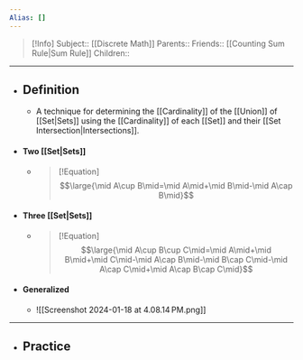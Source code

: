 ```yaml
---
Alias: []
---
```

> [!Info]
> Subject:: [[Discrete Math]]
> Parents:: 
> Friends:: [[Counting Sum Rule|Sum Rule]]
> Children:: 
---
- ## Definition
	- A technique for determining the [[Cardinality]] of the [[Union]] of [[Set|Sets]] using the [[Cardinality]] of each [[Set]] and their [[Set Intersection|Intersections]].
- #### Two [[Set|Sets]]
	- > [!Equation]
	  > $$\large{\mid A\cup B\mid=\mid A\mid+\mid B\mid-\mid A\cap B\mid}$$
- #### Three [[Set|Sets]]
	- > [!Equation]
	  > $$\large{\mid A\cup B\cup C\mid=\mid A\mid+\mid B\mid+\mid C\mid-\mid A\cap B\mid-\mid B\cap C\mid-\mid A\cap C\mid+\mid A\cap B\cap C\mid}$$
- #### Generalized
	- ![[Screenshot 2024-01-18 at 4.08.14 PM.png]]
---
- ## Practice
